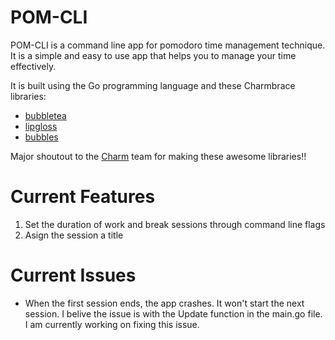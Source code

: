 # POM-CLI

POM-CLI is a command line app for pomodoro time management technique. It is a simple and easy to use app that helps you to manage your time effectively.

It is built using the Go programming language and these Charmbrace libraries:

- [bubbletea](github.com/charmbracelet/bubbletea)
- [lipgloss](github.com/charmbracelet/lipgloss)
- [bubbles](github.com/charmbracelet/bubbles/progress)

Major shoutout to the [Charm](https://charm.sh/) team for making these awesome libraries!!

# Current Features

1. Set the duration of work and break sessions through command line flags
2. Asign the session a title

# Current Issues

- When the first session ends, the app crashes. It won't start the next session. I belive the issue is with the Update function in the main.go file. I am currently working on fixing this issue.

